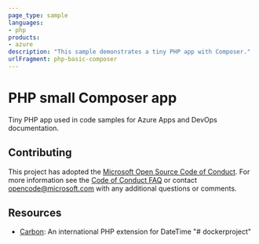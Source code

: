 ```yaml
---
page_type: sample
languages:
- php
products:
- azure
description: "This sample demonstrates a tiny PHP app with Composer."
urlFragment: php-basic-composer
---
```


# PHP small Composer app

Tiny PHP app used in code samples for Azure Apps and DevOps documentation.

## Contributing

This project has adopted the [Microsoft Open Source Code of Conduct](https://opensource.microsoft.com/codeofconduct/). For more information see the [Code of Conduct FAQ](https://opensource.microsoft.com/codeofconduct/faq/) or contact [opencode@microsoft.com](mailto:opencode@microsoft.com) with any additional questions or comments.

## Resources

* [Carbon](https://github.com/briannesbitt/Carbon): An international PHP extension for DateTime
"# dockerproject" 
